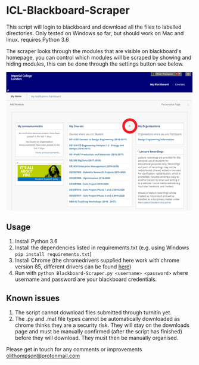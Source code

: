 # ICL-Blackboard-Scraper
This script will login to blackboard and download all the files to labelled directories.
Only tested on Windows so far, but should work on Mac and linux. requires Python 3.6

The scraper looks through the modules that are visible on blackboard's homepage, you can control which modules will be scraped by showing and hiding modules, this can be done through the settings button see below.

<img src="https://github.com/ot316/ICL-Blackboard-Scraper/blob/master/screenshot.PNG" alt="screenshot" width="500"/>

## Usage

1. Install Python 3.6
2. Install the dependencies listed in requirements.txt (e.g. using Windows ```pip install requirements.txt```)
3. Install Chrome (the chromedrivers supplied here work with chrome version 85, different drivers can be found [here][1])
4. Run with ```python Blackboard-Scraper.py <username> <password>``` where username and password are your blackboard credentials.

## Known issues
1. The script cannot download files submitted through turnitin yet.
2. The .py and .mat file types cannot be automatically downloaded as chrome thinks they are a security risk. They will stay on the downloads page and must be manually confirmed (after the script has finished) before they will download. They must then be manually organised.

Please get in touch for any comments or improvements olithompson@protonmail.com

 [1]: https://chromedriver.chromium.org/downloads
